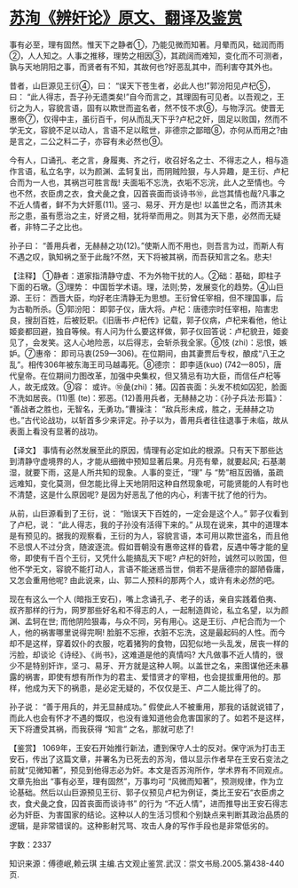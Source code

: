# [苏洵《辨奸论》原文、翻译及鉴赏](https://www.vrrw.net/wx/14141.html)

事有必至，理有固然。惟天下之静者①，乃能见微而知著。月晕而风，础润而雨②，人人知之。人事之推移，理势之相因③，其疏阔而难知，变化而不可测者，孰与天地阴阳之事，而贤者有不知，其故何也?好恶乱其中，而利害夺其外也。

昔者，山巨源见王衍④，曰： “误天下苍生者，必此人也!”郭汾阳见卢杞⑤，曰： “此人得志，吾子孙无遗类矣!”自今而言之，其理固有可见者。以吾观之，王衍之为人，容貌言语，固有以欺世而盗名者，然不忮不求⑥，与物浮沉。使晋无惠帝⑦，仅得中主，虽衍百千，何从而乱天下乎?卢杞之奸，固足以败国，然而不学无文，容貌不足以动人，言语不足以眩世，非德宗之鄙暗⑧，亦何从而用之?由是言之，二公之料二子，亦容有未必然也⑨。

今有人，口诵孔、老之言，身履夷、齐之行，收召好名之士、不得志之人，相与造作言语，私立名字，以为颜渊、孟轲复出，而阴贼险狠，与人异趣，是王衍、卢杞合而为一人也，其祸岂可胜言哉! 夫面垢不忘洗，衣垢不忘浣，此人之至情也。今也不然，衣臣虏之衣，食犬彘之食，囚首丧面而谈诗书⑩，此岂其情也哉?凡事之不近人情者，鲜不为大奸慝(11)。竖刁、易牙、开方是也! 以盖世之名，而济其未形之患，虽有愿治之主，好贤之相，犹将举而用之。则其为天下患，必然而无疑者，非特二子之比也。

孙子曰： “善用兵者，无赫赫之功(12)。”使斯人而不用也，则吾言为过，而斯人有不遇之叹，孰知祸之至于此哉?不然，天下将被其祸，而吾获知言之名。悲夫!



【注释】 ①静者：道家指清静守虚、不为外物干扰的人。②础：基础，即柱子下面的石墩。③理势： 中国哲学术语。理，法则;势，发展变化的趋势。④山巨源、王衍： 西晋大臣，均好老庄清静无为思想。王衍曾任宰相，但不理国事，后为古勒所杀。⑤郭汾阳： 即郭子仪，唐大将。卢杞：唐德宗时任宰相，陷害忠良，搜刮百姓，后被贬职。《旧唐书·卢杞传》记载，郭子仪病，卢杞来看他，他让姬妾都回避，独自等候。有人问为什么要这样做，郭子仪回答说：卢杞貌丑，姬妾见了，会发笑。这人心地险恶，以后得志，会斩杀我全家。⑥忮 (zhi)：忌恨，嫉妒。⑦惠帝： 即司马衷(259—306)。在位期间，由其妻贾后专权，酿成“八王之乱”。相传306年被东海王司马越毒死。⑧德宗： 即李适(kuo) (742—805)，唐代皇帝。在位期间力图改革，加强中央集权，但又猜忌有功大臣，而信任卢杞等人，故无成效。⑨容： 或许。⑩彘(zhi)：猪。囚首丧面：头发不梳如囚犯，脸面不洗如居丧。(11)慝 (te)：邪恶。(12)善用兵者，无赫赫之功：《孙子兵法·形篇》： “善战者之胜也，无智名，无勇功。”曹操注： “敌兵形未成，胜之，无赫赫之功也。”古代论战功，以斩首多少来评定。孙子以为，善用兵者往往退事于未临，故从表面上看没有显著的战功。

【译文】 事情有必然发展至此的原因，情理有必定如此的根源。只有天下那些达到清静守虚境界的人，才能从细微中预知显著后果。月亮有晕，就要起风; 石基潮湿，就要下雨，这是人所共知的现象。人事的变迁，“理” 与 “势”相互因循，虽疏远难知，变化莫测，但怎能比得上天地阴阳这种自然现象呢，可能贤能的人有时也不清楚，这是什么原因呢? 是因为好恶乱了他的内心，利害干扰了他的行为。

从前，山巨源看到了王衍，说： “贻误天下百姓的，一定会是这个人。” 郭子仪看到了卢杞，说： “此人得志，我的子孙没有活得下来的。” 从现在说来，其中的道理本是有预见的。据我的观察看，王衍的为人，容貌言语，本可用以欺世盗名，而且他不忌恨人不过分贪，随波逐流。假如晋朝没有惠帝这样的昏君，反遇中等才能的皇帝，即使有千百个王衍，又凭什么能搞乱天下呢? 卢杞的奸险，诚然可以败国，但他不学无文，容貌不能打动人，言语不能迷惑当世，倘若不是唐德宗的鄙陋昏庸，又怎会重用他呢? 由此说来，山、郭二人预料的那两个人，或许有未必然的吧。

现在有这么一个人 (暗指王安石)，嘴上念诵孔子、老子的话，亲自实践着伯夷、叔齐那样的行为，网罗那些好名和不得志的人，一起制造舆论，私立名望，以为颜渊、孟轲在世; 而他阴险狠毒，与众不同，另有用心。这是王衍、卢杞合而为一个人，他的祸害哪里说得完啊! 脸脏不忘擦，衣脏不忘洗，这是最起码的人性。而今却不是这样，穿着奴仆的衣服，吃着猪狗的食物，囚犯似地一头乱发，居丧一样的污脸，却谈论《诗经》、《尚书》，这难道是他的真情吗? 大凡做事不近人情的，很少不是特别奸诈，坚刁、易牙、开方就是这种人啊。以盖世之名，来图谋他还未暴露的祸害，即使有想有所作为的君主、爱惜贤才的宰相，也会提拔重用他的。那样，他成为天下的祸患，是必定无疑的，不仅仅是王、卢二人能比得了的。

孙子说： “善于用兵的，并无显赫成功。” 假使此人不被重用，那我的话就说错了，而此人也会有怀才不遇的慨叹，也没有谁知道他会危害国家的了。如若不是这样，天下将遭受其祸，而我获得 “知言” 之名，那就可悲了!

【鉴赏】 1069年，王安石开始推行新法，遭到保守人士的反对。保守派为打击王安石，传出了这篇文章，并署名为已死去的苏洵，借以显示作者早在王安石变法之前就“见微知著”，预见到他得志必为奸。本文是否苏洵所作，学术界有不同观点。文章先抬出 “事有必至，理有固然”，万事均可 “风微而知著”，预测规律，作为立论基础。然后以山巨源预见王衍、郭子仪预见卢杞为例证，类比王安石“衣臣虏之衣，食犬彘之食，囚首丧面而谈诗书” 的行为 “不近人情”，进而推导出王安石得志必为奸臣、为害国家的结论。这种以人的生活习惯和个别缺点来判断其政治品质的逻辑，是非常错误的。这种影射咒骂、攻击人身的写作手段也是非常低劣的。

字数：2337

知识来源：傅德岷,赖云琪 主编.古文观止鉴赏.武汉：崇文书局.2005.第438-440页.

